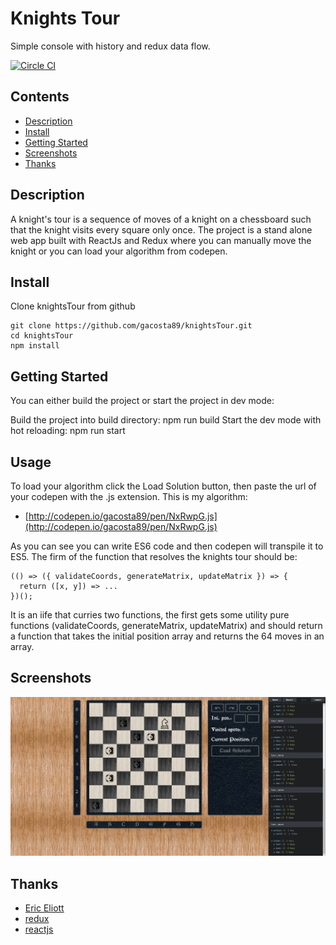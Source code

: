 # Knights Tour

Simple console with history and redux data flow.

[![Circle CI](https://circleci.com/gh/gacosta89/knightsTour.svg)](https://circleci.com/gh/gacosta89/knightsTour)
## Contents

- [Description](#description)
- [Install](#install)
- [Getting Started](#getting)
- [Screenshots](#screenshots)
- [Thanks](#thanks)

## Description

A knight's tour is a sequence of moves of a knight on a chessboard such that the knight visits every square only once.
The project is a stand alone web app built with ReactJs and Redux where you can manually move the knight or you can load your algorithm from codepen.

## Install

Clone knightsTour from github

    git clone https://github.com/gacosta89/knightsTour.git
    cd knightsTour
    npm install

## Getting Started

You can either build the project or start the project in dev mode:

Build the project into build directory:
    npm run build
Start the dev mode with hot reloading:
    npm run start

## Usage

To load your algorithm click the Load Solution button, then paste the url of your codepen with the .js extension.
This is my algorithm:

- [http://codepen.io/gacosta89/pen/NxRwpG.js](http://codepen.io/gacosta89/pen/NxRwpG.js)

As you can see you can write ES6 code and then codepen will transpile it to ES5.
The firm of the function that resolves the knights tour should be:

    (() => ({ validateCoords, generateMatrix, updateMatrix }) => {
      return ([x, y]) => ...
    })();

It is an iife that curries two functions, the first gets some utility pure functions (validateCoords, generateMatrix, updateMatrix) and should return
a function that takes the initial position array and returns the 64 moves in an array.

## Screenshots

![Alt text](/source/static/knightsTour.png?raw=true "Knights Tour")

## Thanks

- [Eric Eliott](https://medium.com/@_ericelliott)
- [redux](https://reduxframework.com/)
- [reactjs](https://facebook.github.io/react/)
